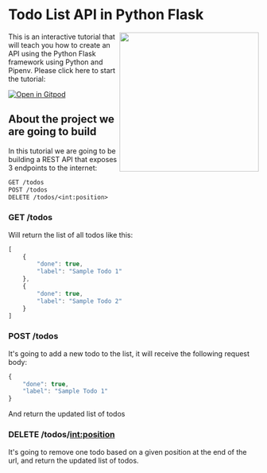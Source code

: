 # Todo List API in Python Flask

<a href="https://www.breatheco.de"><img height="280" align="right" src="https://raw.githubusercontent.com/breatheco-de/python-flask-api-tutorial/3ffb90ea974146f57a3bdfd59665b4c4d5d05197/.breathecode/assets/badge.svg"></a>

This is an interactive tutorial that will teach you how to create an API using the Python Flask framework using Python and Pipenv. Please click here to start the tutorial:

[![Open in Gitpod](https://gitpod.io/button/open-in-gitpod.svg)](https://gitpod.io/#https://github.com/breatheco-de/python-flask-api-tutorial)


## About the project we are going to build

In this tutorial we are going to be building a REST API that exposes 3 endpoints to the internet:

```txt
GET /todos
POST /todos
DELETE /todos/<int:position>
```

### GET /todos

Will return the list of all todos like this:

```javascript
[
    {
        "done": true,
        "label": "Sample Todo 1"
    },
    {
        "done": true,
        "label": "Sample Todo 2"
    }
]
```

### POST /todos

It's going to add a new todo to the list, it will receive the following request body:

```javascript
{
    "done": true,
    "label": "Sample Todo 1"
}
```

And return the updated list of todos

### DELETE /todos/<int:position>

It's going to remove one todo based on a given position at the end of the url, and return the updated list of todos.

